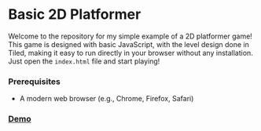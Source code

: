 # Basic 2D Platformer

Welcome to the repository for my simple example of a 2D platformer game! This game is designed with basic JavaScript, with the level design done in Tiled, making it easy to run directly in your browser without any installation. Just open the `index.html` file and start playing!

### Prerequisites

- A modern web browser (e.g., Chrome, Firefox, Safari)

### [Demo](https://2d.mk-ultra.co.za)


